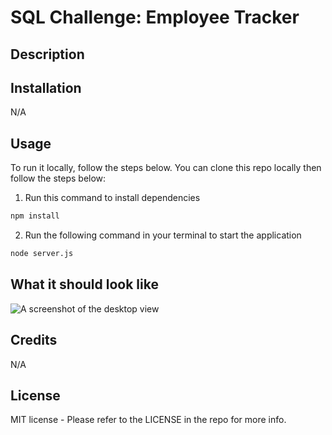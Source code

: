 # SQL Challenge: Employee Tracker

## Description

## Installation
N/A
## Usage
To run it locally, follow the steps below. You can clone this repo locally then follow the steps below:
1. Run this command to install dependencies
```bash
npm install
```
2. Run the following command in your terminal to start the application
```bash
node server.js
```
## What it should look like
![A screenshot of the desktop view](public/assets/img/)
## Credits
N/A
## License
MIT license - Please refer to the LICENSE in the repo for more info.